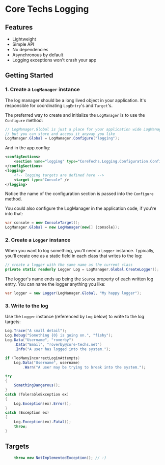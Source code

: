 # Core Techs Logging

## Features

- Lightweight 
- Simple API
- No dependencies
- Asynchronous by default
- Logging exceptions won't crash your app 

## Getting Started

### 1. Create a `LogManager` instance

The log manager should be a long lived object in your application. It's responsible for coordinating `LogEntry`'s and `Target`'s.

The preferred way to create and initialize the `LogManager` is to use the `Configure` method:

```c#
// LogManager.Global is just a place for your application wide LogManager
// but you can store and access it anyway you like
LogManager.Global = LogManager.Configure("logging");
```


And in the app.config:

```xml
<configSections>
	<section name="logging" type="CoreTechs.Logging.Configuration.ConfigSection, CoreTechs.Logging" />
</configSections>
<logging>
	<!-- logging targets are defined here -->
	<target type="Console" />
</logging>
```

Notice the name of the configuration section is passed into the `Configure` method.

You could also configure the LogManager in the application code, if you're into that:

```c#
var console = new ConsoleTarget();
LogManager.Global = new LogManager(new[] {console});
```

### 2. Create a `Logger` instance

When you want to log something, you'll need a `Logger` instance.
Typically, you'll create one as a static field in each class that writes to the log:

```c#
// create a logger with the same name as the current class
private static readonly Logger Log = LogManager.Global.CreateLogger();
```

The logger's name ends up being the `Source` property of each written log entry. 
You can name the logger anything you like:

```c#
var logger = new Logger(LogManager.Global, "My happy logger");
```

### 3. Write to the log

Use the `Logger` instance (referenced by `Log` below) to write to the log targets:

```c#
Log.Trace("A small detail");
Log.Debug("Something {0} is going on.", "fishy");
Log.Data("Username", "roverby")
	.Data("Email", "roverby@core-techs.net")
	.Info("A user has logged into the system.");

if (TooManyIncorrectLoginAttempts)
	Log.Data("Username", username)
		.Warn("A user may be trying to break into the system.");

try
{
	SomethingDangerous();
}
catch (TolerableException ex)
{
	Log.Exception(ex).Error();
}
catch (Exception ex)
{
	Log.Exception(ex).Fatal();
	throw;
}
```

## Targets

```c#
	throw new NotImplementedException(); // :)
```
